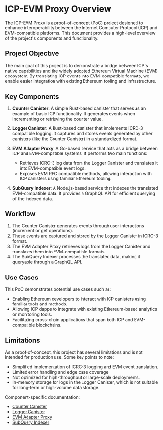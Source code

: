 # ICP-EVM Proxy Overview

The ICP-EVM Proxy is a proof-of-concept (PoC) project designed to enhance interoperability between the Internet Computer Protocol (ICP) and EVM-compatible platforms. This document provides a high-level overview of the project's components and functionality.

## Project Objective

The main goal of this project is to demonstrate a bridge between ICP's native capabilities and the widely adopted Ethereum Virtual Machine (EVM) ecosystem. By translating ICP events into EVM-compatible formats, we enable easier integration with existing Ethereum tooling and infrastructure.

## Key Components

1. **Counter Canister**: A simple Rust-based canister that serves as an example of basic ICP functionality. It generates events when incrementing or retrieving the counter value.

2. **Logger Canister**: A Rust-based canister that implements ICRC-3 compatible logging. It captures and stores events generated by other canisters (like the Counter Canister) in a standardized format.

3. **EVM Adapter Proxy**: A Go-based service that acts as a bridge between ICP and EVM-compatible systems. It performs two main functions:
   - Retrieves ICRC-3 log data from the Logger Canister and translates it into EVM-compatible event logs.
   - Exposes EVM RPC compatible methods, allowing interaction with ICP canisters using familiar Ethereum tooling.

4. **SubQuery Indexer**: A Node.js-based service that indexes the translated EVM-compatible data. It provides a GraphQL API for efficient querying of the indexed data.

## Workflow

1. The Counter Canister generates events through user interactions (increment or get operations).
2. These events are captured and stored by the Logger Canister in ICRC-3 format.
3. The EVM Adapter Proxy retrieves logs from the Logger Canister and translates them into EVM-compatible formats.
4. The SubQuery Indexer processes the translated data, making it queryable through a GraphQL API.

## Use Cases

This PoC demonstrates potential use cases such as:

- Enabling Ethereum developers to interact with ICP canisters using familiar tools and methods.
- Allowing ICP dapps to integrate with existing Ethereum-based analytics or monitoring tools.
- Facilitating cross-chain applications that span both ICP and EVM-compatible blockchains.

## Limitations

As a proof-of-concept, this project has several limitations and is not intended for production use. Some key points to note:

- Simplified implementation of ICRC-3 logging and EVM event translation.
- Limited error handling and edge case coverage.
- Not optimized for high-throughput or large-scale deployments.
- In-memory storage for logs in the Logger Canister, which is not suitable for long-term or high-volume data storage.

Component-specific documentation:

- [Counter Canister](./components/counter-canister.md)
- [Logger Canister](./components/logger-canister.md)
- [EVM Adapter Proxy](./components/evm-adapter-proxy.md)
- [SubQuery Indexer](./components/subquery-indexer.md)
